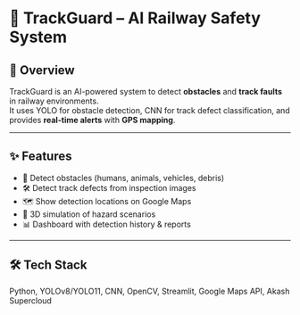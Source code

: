 # 🚄 TrackGuard – AI Railway Safety System

## 📌 Overview
TrackGuard is an AI-powered system to detect **obstacles** and **track faults** in railway environments.  
It uses YOLO for obstacle detection, CNN for track defect classification, and provides **real-time alerts** with **GPS mapping**.

---

## ✨ Features
- 🎯 Detect obstacles (humans, animals, vehicles, debris)
- 🛠 Detect track defects from inspection images
- 🗺 Show detection locations on Google Maps
- 🎥 3D simulation of hazard scenarios
- 📊 Dashboard with detection history & reports

---

## 🛠 Tech Stack
Python, YOLOv8/YOLO11, CNN, OpenCV, Streamlit, Google Maps API, Akash Supercloud
